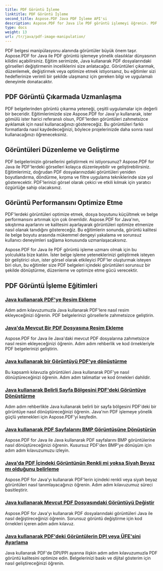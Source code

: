 ```yaml
---
title: PDF Görüntü İşleme
linktitle: PDF Görüntü İşleme
second_title: Aspose.PDF Java PDF İşleme API'si
description: Aspose.PDF for Java ile PDF görüntü işlemeyi öğrenin. PDF belgelerinizdeki görüntüleri zahmetsizce dönüştürün, düzenleyin ve optimize edin.
type: docs
weight: 13
url: /tr/java/pdf-image-manipulation/
---
```


PDF belgesi manipülasyonu alanında görüntüler büyük önem taşır. Aspose.PDF for Java ile PDF görüntü işlemeye yönelik olasılıklar dünyasının kilidini açabilirsiniz. Eğitim serimizde, Java kullanarak PDF dosyalarındaki görselleri değiştirmenin inceliklerini size anlatacağız. Görüntüleri çıkarmak, düzenlemek, değiştirmek veya optimize etmek istiyorsanız, bu eğitimler sizi hedeflerinize verimli bir şekilde ulaşmanız için gereken bilgi ve uygulamalı deneyimle donatacaktır.

## PDF Görüntü Çıkarmada Uzmanlaşma

PDF belgelerinden görüntü çıkarma yeteneği, çeşitli uygulamalar için değerli bir beceridir. Eğitimlerimizde size Aspose.PDF for Java'yı kullanarak, ister gömülü ister harici referanslı olsun, PDF'lerden görüntüleri zahmetsizce ayıklamak için nasıl kullanacağınızı göstereceğiz. Bu görüntüleri farklı formatlarda nasıl kaydedeceğinizi, böylece projelerinizde daha sonra nasıl kullanacağınızı öğreneceksiniz.

## Görüntüleri Düzenleme ve Geliştirme

PDF belgelerinizin görsellerini geliştirmek mi istiyorsunuz? Aspose.PDF for Java ile PDF'lerdeki görselleri kolayca düzenleyebilir ve geliştirebilirsiniz. Eğitimlerimiz, doğrudan PDF dosyalarınızdaki görüntüleri yeniden boyutlandırma, döndürme, kırpma ve filtre uygulama tekniklerinde size yol gösterecektir. PDF'lerinizi görsel olarak çekici ve etkili kılmak için yaratıcı özgürlüğe sahip olacaksınız.

## Görüntü Performansını Optimize Etme

PDF'lerdeki görüntüleri optimize etmek, dosya boyutunu küçültmek ve belge performansını artırmak için çok önemlidir. Aspose.PDF for Java'nın, sıkıştırma ayarlarını ve kalitesini ayarlayarak görüntüleri optimize etmenize nasıl olanak tanıdığını göstereceğiz. Bu eğitimlerin sonunda, görüntü kalitesi ile belge boyutu arasında mükemmel dengeyi yakalama ve sorunsuz kullanıcı deneyimleri sağlama konusunda uzmanlaşacaksınız.

Aspose.PDF for Java ile PDF görüntü işleme uzmanı olmak için bu yolculukta bize katılın. İster belge işleme yeteneklerinizi geliştirmek isteyen bir geliştirici olun, ister görsel olarak etkileyici PDF'ler oluşturmak isteyen biri olun, bu eğitimler size PDF belgeleri içindeki görüntüleri sorunsuz bir şekilde dönüştürme, düzenleme ve optimize etme gücü verecektir.

## PDF Görüntü İşleme Eğitimleri
### [Java kullanarak PDF'ye Resim Ekleme](./add-image-to-pdf-using-java/)
Adım adım kılavuzumuzla Java kullanarak PDF'lere nasıl resim ekleyeceğinizi öğrenin. PDF belgelerinizi görsellerle zahmetsizce geliştirin.
### [Java'da Mevcut Bir PDF Dosyasına Resim Ekleme](./add-image-to-an-existing-pdf-file-in-java/)
Aspose.PDF for Java ile Java'daki mevcut PDF dosyalarına zahmetsizce nasıl resim ekleyeceğinizi öğrenin. Adım adım rehberlik ve kod örnekleriyle PDF belgelerinizi geliştirin.
### [Java kullanarak bir Görüntüyü PDF'ye dönüştürme](./convert-an-image-to-pdf-using-java/)
Bu kapsamlı kılavuzla görüntüleri Java kullanarak PDF'ye nasıl dönüştüreceğinizi öğrenin. Adım adım talimatlar ve kod örnekleri dahildir.
### [Java kullanarak Belirli Sayfa Bölgesini PDF'deki Görüntüye Dönüştürme](./convert-particular-page-region-to-image-in-pdf-using-java/)
Adım adım rehberlikle Java kullanarak belirli bir sayfa bölgesini PDF'deki bir görüntüye nasıl dönüştüreceğinizi öğrenin. Java'nın PDF işlemeye yönelik güçlü yetenekleri için Aspose.PDF'yi keşfedin.
### [Java kullanarak PDF Sayfalarını BMP Görüntüsüne Dönüştürün](./convert-pdf-pages-to-bmp-image-using-java/)
Aspose.PDF for Java ile Java kullanarak PDF sayfalarını BMP görüntülerine nasıl dönüştüreceğinizi öğrenin. Kusursuz PDF'den BMP'ye dönüşüm için adım adım kılavuzumuzu izleyin.
### [Java'da PDF İçindeki Görüntünün Renkli mi yoksa Siyah Beyaz mı olduğunu belirleme](./identify-if-image-inside-pdf-is-colored-or-black-and-white-in-java/)
Aspose.PDF for Java'yı kullanarak PDF'lerin içindeki renkli veya siyah beyaz görüntüleri nasıl tanımlayacağınızı öğrenin. Adım adım kılavuzumuz süreci basitleştirir.
### [Java kullanarak Mevcut PDF Dosyasındaki Görüntüyü Değiştir](./replace-image-in-existing-pdf-file-using-java/)
Aspose.PDF for Java'yı kullanarak PDF dosyalarındaki görüntüleri Java ile nasıl değiştireceğinizi öğrenin. Sorunsuz görüntü değiştirme için kod örnekleri içeren adım adım kılavuz.
### [Java kullanarak PDF'deki Görüntülerin DPI veya ÜFE'sini Ayarlama](./setting-dpi-or-ppi-of-images-in-pdf-using-java/)
Java kullanarak PDF'de DPI/PPI ayarına ilişkin adım adım kılavuzumuzla PDF görüntü kalitesini optimize edin. Belgelerinizi baskı ve dijital gösterim için nasıl geliştireceğinizi öğrenin.